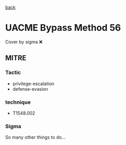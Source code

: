 [back](../index.md)
# UACME Bypass Method 56
Cover by sigma :x: 

## MITRE
### Tactic
  - privilege-escalation
  - defense-evasion

### technique
  - T1548.002

### Sigma

 So many other things to do...